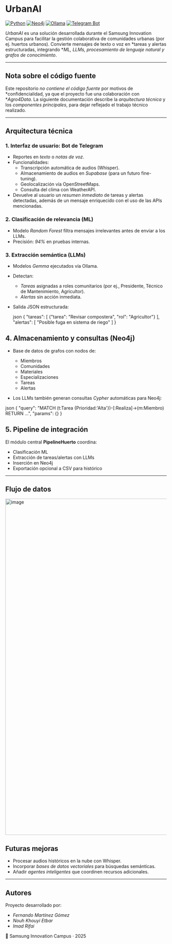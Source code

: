 # UrbanAI 

[![Python](https://img.shields.io/badge/Python-3.10+-blue.svg)](https://www.python.org/)
[![Neo4j](https://img.shields.io/badge/Neo4j-GraphDB-green.svg)](https://neo4j.com/)
[![Ollama](https://img.shields.io/badge/LLMs-Ollama-orange.svg)](https://ollama.ai/)
[![Telegram Bot](https://img.shields.io/badge/Telegram-Bot-blue.svg)](https://core.telegram.org/bots)

*UrbanAI* es una solución desarrollada durante el Samsung Innovation Campus para facilitar la gestión colaborativa de comunidades urbanas (por ej. huertos urbanos).
Convierte mensajes de texto o voz en *tareas y alertas estructuradas, integrando **ML, LLMs, procesamiento de lenguaje natural y grafos de conocimiento*.

---

## Nota sobre el código fuente

Este repositorio *no contiene el código fuente* por motivos de *confidencialidad, ya que el proyecto fue una colaboración con **Agro4Data*.
La siguiente documentación describe la *arquitectura técnica* y los *componentes principales*, para dejar reflejado el trabajo técnico realizado.

---

## Arquitectura técnica

### 1. Interfaz de usuario: Bot de Telegram

- Reportes en *texto* o *notas de voz*.
- Funcionalidades:
  - Transcripción automática de audios (Whisper).
  - Almacenamiento de audios en *Supabase* (para un futuro fine-tuning).
  - Geolocalización vía OpenStreetMaps.
  - Consulta del clima con WeatherAPI.
- Devuelve al usuario un *resumen inmediato* de tareas y alertas detectadas, además de un mensaje enriquecido con el uso de las APIs mencionadas.

### 2. Clasificación de relevancia (ML)

- Modelo *Random Forest* filtra mensajes irrelevantes antes de enviar a los LLMs.
- Precisión: *94%* en pruebas internas.

### 3. Extracción semántica (LLMs)

- Modelos *Gemma* ejecutados vía Ollama.
- Detectan:
  - *Tareas* asignadas a roles comunitarios (por ej., Presidente, Técnico de Mantenimiento, Agricultor).
  - *Alertas* sin acción inmediata.
- Salida JSON estructurada:

  json
  {
    "tareas": [ {"tarea": "Revisar compostera", "rol": "Agricultor"} ],
    "alertas": [ "Posible fuga en sistema de riego" ]
  }
  

## 4. Almacenamiento y consultas (Neo4j)

- Base de datos de grafos con nodos de:

  - Miembros
  - Comunidades
  - Materiales
  - Especializaciones
  - Tareas
  - Alertas
- Los LLMs también generan consultas *Cypher* automáticas para Neo4j:

json
{
  "query": "MATCH (t:Tarea {Prioridad:'Alta'})-[:Realiza]->(m:Miembro) RETURN ...",
  "params": {}
}



## 5. Pipeline de integración

El módulo central **PipelineHuerto** coordina:

- Clasificación ML
- Extracción de tareas/alertas con LLMs
- Inserción en Neo4j
- Exportación opcional a CSV para histórico

---

## Flujo de datos

<img width="2740" height="1047" alt="image" src="https://github.com/user-attachments/assets/06bb51a2-3745-4cf4-b4a1-3c9e516906ba" />


## Futuras mejoras

- Procesar audios históricos en la nube con Whisper.
- Incorporar *bases de datos vectoriales* para búsquedas semánticas.
- Añadir *agentes inteligentes* que coordinen recursos adicionales.


---

## Autores

Proyecto desarrollado por:

- *Fernando Martínez Gómez*
- *Nouh Khouyi Etbar*
- *Imad Rifai*

📍 Samsung Innovation Campus · 2025
